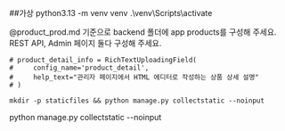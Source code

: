 ##가상
python3.13 -m venv venv
.\venv\Scripts\activate


@product_prod.md  기준으로 backend 폴더에 app products를 구성해 주세요.  REST API, Admin 페이지 둘다 구성해 주세요.  

    # product_detail_info = RichTextUploadingField(
    #     config_name='product_detail',
    #     help_text="관리자 페이지에서 HTML 에디터로 작성하는 상품 상세 설명"
    # )

    mkdir -p staticfiles && python manage.py collectstatic --noinput

python manage.py collectstatic --noinput

